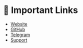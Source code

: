 # 🔗 Important Links

- [Website](https://zwanski.org)
- [GitHub](https://github.com/zwanski2019)
- [Telegram](https://t.me/zwanski_tech)
- [Support](https://zwanski.org/support)
